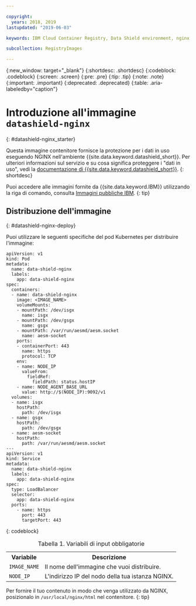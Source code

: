 ```yaml
---

copyright:
  years: 2018, 2019
lastupdated: "2019-06-03"

keywords: IBM Cloud Container Registry, Data Shield environment, nginx image, container image, public image, data in use, memory encryption, Intel SGX, Fortanix,

subcollection: RegistryImages

---
```


{:new_window: target="_blank"}
{:shortdesc: .shortdesc}
{:codeblock: .codeblock}
{:screen: .screen}
{:pre: .pre}
{:tip: .tip}
{:note: .note}
{:important: .important}
{:deprecated: .deprecated}
{:table: .aria-labeledby="caption"}

# Introduzione all'immagine `datashield-nginx`
{: #datashield-nginx_starter}

Questa immagine contenitore fornisce la protezione per i dati in uso eseguendo NGINX nell'ambiente {{site.data.keyword.datashield_short}}. Per ulteriori informazioni sul servizio e su cosa significa proteggere i "dati in uso", vedi la [documentazione di {{site.data.keyword.datashield_short}}](/docs/services/data-shield?topic=data-shield-about#about).
{: shortdesc}

Puoi accedere alle immagini fornite da {{site.data.keyword.IBM}} utilizzando la riga di comando, consulta [Immagini pubbliche IBM](/docs/services/Registry?topic=registry-public_images#public_images).
{: tip}

## Distribuzione dell'immagine
{: #datashield-nginx-deploy}

Puoi utilizzare le seguenti specifiche del pod Kubernetes per distribuire l'immagine:

```
apiVersion: v1
kind: Pod
metadata:
  name: data-shield-nginx
  labels:
    app: data-shield-nginx
spec:
  containers:
  - name: data-shield-nginx
    image: <IMAGE_NAME>
    volumeMounts:
    - mountPath: /dev/isgx
      name: isgx
    - mountPath: /dev/gsgx
      name: gsgx
    - mountPath: /var/run/aesmd/aesm.socket
      name: aesm-socket
    ports:
    - containerPort: 443
      name: https
      protocol: TCP
    env:
    - name: NODE_IP
      valueFrom:
        fieldRef:
          fieldPath: status.hostIP
    - name: NODE_AGENT_BASE_URL
      value: http://$(NODE_IP):9092/v1
  volumes:
  - name: isgx
    hostPath:
      path: /dev/isgx
  - name: gsgx
    hostPath:
      path: /dev/gsgx
  - name: aesm-socket
    hostPath:
      path: /var/run/aesmd/aesm.socket
---
apiVersion: v1
kind: Service
metadata:
  name: data-shield-nginx
  labels:
    app: data-shield-nginx
spec:
  type: LoadBalancer
  selector:
    app: data-shield-nginx
  ports:
    - name: https
      port: 443
      targetPort: 443
```
{: codeblock}

<table>
<caption>Tabella 1. Variabili di input obbligatorie</caption>
  <tr>
    <th>Variabile</th>
    <th>Descrizione</th>
  </tr>
  <tr>
    <td><code>IMAGE_NAME</code></td>
    <td>Il nome dell'immagine che vuoi distribuire.</td>
  </tr>
  <tr>
    <td><code>NODE_IP</code></td>
    <td>L'indirizzo IP del nodo della tua istanza NGINX.</td>
  </tr>
</table>

Per fornire il tuo contenuto in modo che venga utilizzato da NGINX, posizionalo in `/usr/local/nginx/html` nel contenitore.
{: tip}
